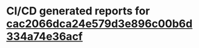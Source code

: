 # CI/CD generated reports for [cac2066dca24e579d3e896c00b6d334a74e36acf](https://github.com/hydephp/develop/commit/cac2066dca24e579d3e896c00b6d334a74e36acf)
